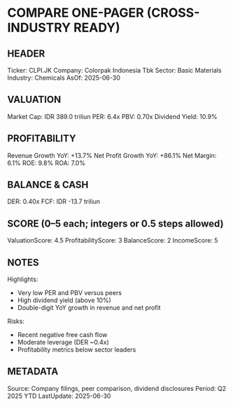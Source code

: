 # COMPARE ONE-PAGER (CROSS-INDUSTRY READY)

## HEADER
Ticker: CLPI.JK
Company: Colorpak Indonesia Tbk
Sector: Basic Materials
Industry: Chemicals
AsOf: 2025-06-30

## VALUATION
Market Cap: IDR 389.0 triliun
PER: 6.4x
PBV: 0.70x
Dividend Yield: 10.9%

## PROFITABILITY
Revenue Growth YoY: +13.7%
Net Profit Growth YoY: +86.1%
Net Margin: 6.1%
ROE: 9.8%
ROA: 7.0%

## BALANCE & CASH
DER: 0.40x
FCF: IDR -13.7 triliun

## SCORE (0–5 each; integers or 0.5 steps allowed)
ValuationScore: 4.5
ProfitabilityScore: 3
BalanceScore: 2
IncomeScore: 5

## NOTES
Highlights:
- Very low PER and PBV versus peers
- High dividend yield (above 10%)
- Double-digit YoY growth in revenue and net profit

Risks:
- Recent negative free cash flow
- Moderate leverage (DER ~0.4x)
- Profitability metrics below sector leaders

## METADATA
Source: Company filings, peer comparison, dividend disclosures
Period: Q2 2025 YTD
LastUpdate: 2025-06-30